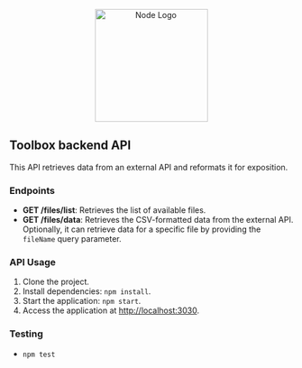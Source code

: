  <p align="center">
  <a href="https://nodejs.org/" target="blank"><img src="https://upload.wikimedia.org/wikipedia/commons/d/d9/Node.js_logo.svg" width="200" alt="Node Logo" /></a>
</p>

## Toolbox backend API

This API retrieves data from an external API and reformats it for exposition.

### Endpoints

- **GET /files/list**: Retrieves the list of available files.
- **GET /files/data**: Retrieves the CSV-formatted data from the external API. Optionally, it can retrieve data for a specific file by providing the `fileName` query parameter.


### API Usage

1. Clone the project.
2. Install dependencies: `npm install`.
3. Start the application: `npm start`.
4. Access the application at [http://localhost:3030](http://localhost:3030).

### Testing
- `npm test`


